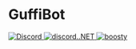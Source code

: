 # GuffiBot
<p>
  <a href="https://discord.gg/yqt68j6Gdk">
    <img src="https://img.shields.io/discord/785088147721027585.svg?logo=discord&colorB=7289DA" alt="Discord">
  </a>

  <a href="https://github.com/discord-net/Discord.Net">
    <img src="https://img.shields.io/badge/discord.NET-vv3.4.0-blue.svg?logo=yarn" alt="discord..NET">
  </a>
  
  <a href="https://boosty.to/guffi">
    <img src="https://img.shields.io/badge/boosty-donate-orange.svg" alt="boosty">
  </a>
</p>
